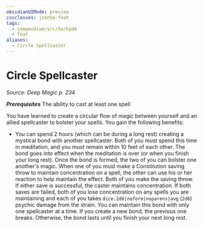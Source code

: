 ```yaml
---
obsidianUIMode: preview
cssclasses: json5e-feat
tags:
  - compendium/src/5e/kpdm
  - feat
aliases:
  - Circle Spellcaster
---
```

# Circle Spellcaster
*Source: Deep Magic p. 234*  

***Prerequisites*** The ability to cast at least one spell

You have learned to create a circular flow of magic between yourself and an allied spellcaster to bolster your spells. You gain the following benefits:

- You can spend 2 hours (which can be during a long rest) creating a mystical bond with another spellcaster. Both of you must spend this time in meditation, and you must remain within 10 feet of each other. The bond goes into effect when the meditation is over (or when you finish your long rest). Once the bond is formed, the two of you can bolster one another's magic. When one of you must make a Constitution saving throw to maintain concentration on a spell, the other can use his or her reaction to help maintain the effect. Both of you make the saving throw. If either save is successful, the caster maintains concentration. If both saves are failed, both of you lose concentration on any spells you are maintaining and each of you takes `dice:2d6|noform|noparens|avg` (`2d6`) psychic damage from the strain. You can maintain this bond with only one spellcaster at a time. If you create a new bond, the previous one breaks. Otherwise, the bond lasts until you finish your next long rest.
